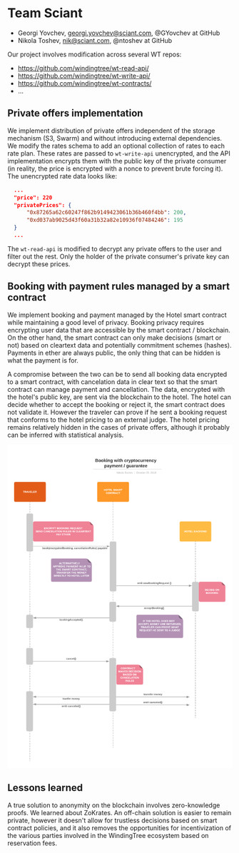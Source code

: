 # Team Sciant

* Georgi Yovchev, georgi.yovchev@sciant.com, @GYovchev at GitHub
* Nikola Toshev, nik@sciant.com, @ntoshev at GitHub

Our project involves modification across several WT repos:
* https://github.com/windingtree/wt-read-api/
* https://github.com/windingtree/wt-write-api/
* https://github.com/windingtree/wt-contracts/
* ...

## Private offers implementation

We implement distribution of private offers independent of the storage mechanism (S3, Swarm) and without introducing external dependencies. We modify the rates schema to add an optional collection of rates to each rate plan. These rates are passed to `wt-write-api` unencrypted, and the API implementation encrypts them with the public key of the private consumer (in reality, the price is encrypted with a nonce to prevent brute forcing it). The unencrypted rate data looks like:
```json
  ...
  "price": 220 
  "privatePrices": {
      "0x87265a62c60247f862b9149423061b36b460f4bb": 200,
      "0xd037ab9025d43f60a31b32a82e10936f07484246": 195
  }
  ...
```
The `wt-read-api` is modified to decrypt any private offers to the user and filter out the rest. Only the holder of the private consumer's private key can decrypt these prices.

## Booking with payment rules managed by a smart contract

We implement booking and payment managed by the Hotel smart contract while maintaining a good level of privacy. Booking privacy requires encrypting user data that are accessible by the smart contract / blockchain. On the other hand, the smart contract can only make decisions (smart or not) based on cleartext data and potentially commitment schemes (hashes). Payments in ether are always public, the only thing that can be hidden is what the payment is for.

A compromise between the two can be to send all booking data encrypted to a smart contract, with cancelation data in clear text so that the smart contract can manage payment and cancellation. The data, encrypted with the hotel's public key, are sent via the blockchain to the hotel. The hotel can decide whether to accept the booking or reject it, the smart contract does not validate it. However the traveler can prove if he sent a booking request that conforms to the hotel pricing to an external judge. The hotel pricing remains relatively hidden in the cases of private offers, although it probably can be inferred with statistical analysis.

![booking diagram](./WT%20Booking%20with%20payment%20or%20guarantee.png?raw=true)

## Lessons learned

A true solution to anonymity on the blockchain involves zero-knowledge proofs. We learned about ZoKrates. An off-chain solution is easier to remain private, however it doesn't allow for trustless decisions based on smart contract policies, and it also removes the opportunities for incentivization of the various parties involved in the WindingTree ecosystem based on reservation fees.

